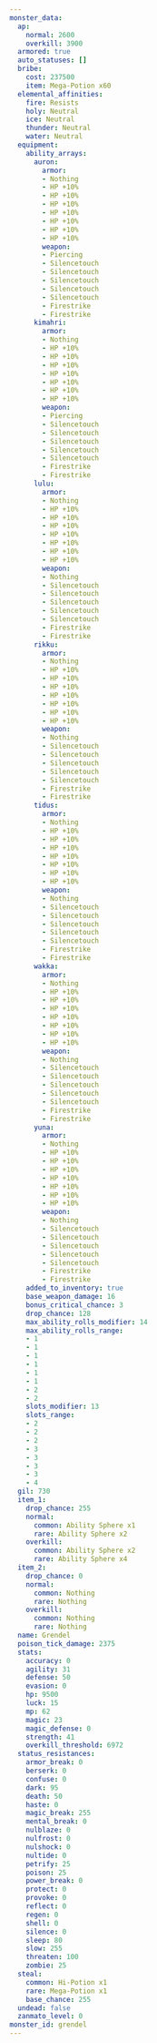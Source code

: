 ```yaml
---
monster_data:
  ap:
    normal: 2600
    overkill: 3900
  armored: true
  auto_statuses: []
  bribe:
    cost: 237500
    item: Mega-Potion x60
  elemental_affinities:
    fire: Resists
    holy: Neutral
    ice: Neutral
    thunder: Neutral
    water: Neutral
  equipment:
    ability_arrays:
      auron:
        armor:
        - Nothing
        - HP +10%
        - HP +10%
        - HP +10%
        - HP +10%
        - HP +10%
        - HP +10%
        - HP +10%
        weapon:
        - Piercing
        - Silencetouch
        - Silencetouch
        - Silencetouch
        - Silencetouch
        - Silencetouch
        - Firestrike
        - Firestrike
      kimahri:
        armor:
        - Nothing
        - HP +10%
        - HP +10%
        - HP +10%
        - HP +10%
        - HP +10%
        - HP +10%
        - HP +10%
        weapon:
        - Piercing
        - Silencetouch
        - Silencetouch
        - Silencetouch
        - Silencetouch
        - Silencetouch
        - Firestrike
        - Firestrike
      lulu:
        armor:
        - Nothing
        - HP +10%
        - HP +10%
        - HP +10%
        - HP +10%
        - HP +10%
        - HP +10%
        - HP +10%
        weapon:
        - Nothing
        - Silencetouch
        - Silencetouch
        - Silencetouch
        - Silencetouch
        - Silencetouch
        - Firestrike
        - Firestrike
      rikku:
        armor:
        - Nothing
        - HP +10%
        - HP +10%
        - HP +10%
        - HP +10%
        - HP +10%
        - HP +10%
        - HP +10%
        weapon:
        - Nothing
        - Silencetouch
        - Silencetouch
        - Silencetouch
        - Silencetouch
        - Silencetouch
        - Firestrike
        - Firestrike
      tidus:
        armor:
        - Nothing
        - HP +10%
        - HP +10%
        - HP +10%
        - HP +10%
        - HP +10%
        - HP +10%
        - HP +10%
        weapon:
        - Nothing
        - Silencetouch
        - Silencetouch
        - Silencetouch
        - Silencetouch
        - Silencetouch
        - Firestrike
        - Firestrike
      wakka:
        armor:
        - Nothing
        - HP +10%
        - HP +10%
        - HP +10%
        - HP +10%
        - HP +10%
        - HP +10%
        - HP +10%
        weapon:
        - Nothing
        - Silencetouch
        - Silencetouch
        - Silencetouch
        - Silencetouch
        - Silencetouch
        - Firestrike
        - Firestrike
      yuna:
        armor:
        - Nothing
        - HP +10%
        - HP +10%
        - HP +10%
        - HP +10%
        - HP +10%
        - HP +10%
        - HP +10%
        weapon:
        - Nothing
        - Silencetouch
        - Silencetouch
        - Silencetouch
        - Silencetouch
        - Silencetouch
        - Firestrike
        - Firestrike
    added_to_inventory: true
    base_weapon_damage: 16
    bonus_critical_chance: 3
    drop_chance: 128
    max_ability_rolls_modifier: 14
    max_ability_rolls_range:
    - 1
    - 1
    - 1
    - 1
    - 1
    - 1
    - 2
    - 2
    slots_modifier: 13
    slots_range:
    - 2
    - 2
    - 2
    - 3
    - 3
    - 3
    - 3
    - 4
  gil: 730
  item_1:
    drop_chance: 255
    normal:
      common: Ability Sphere x1
      rare: Ability Sphere x2
    overkill:
      common: Ability Sphere x2
      rare: Ability Sphere x4
  item_2:
    drop_chance: 0
    normal:
      common: Nothing
      rare: Nothing
    overkill:
      common: Nothing
      rare: Nothing
  name: Grendel
  poison_tick_damage: 2375
  stats:
    accuracy: 0
    agility: 31
    defense: 50
    evasion: 0
    hp: 9500
    luck: 15
    mp: 62
    magic: 23
    magic_defense: 0
    strength: 41
    overkill_threshold: 6972
  status_resistances:
    armor_break: 0
    berserk: 0
    confuse: 0
    dark: 95
    death: 50
    haste: 0
    magic_break: 255
    mental_break: 0
    nulblaze: 0
    nulfrost: 0
    nulshock: 0
    nultide: 0
    petrify: 25
    poison: 25
    power_break: 0
    protect: 0
    provoke: 0
    reflect: 0
    regen: 0
    shell: 0
    silence: 0
    sleep: 80
    slow: 255
    threaten: 100
    zombie: 25
  steal:
    common: Hi-Potion x1
    rare: Mega-Potion x1
    base_chance: 255
  undead: false
  zanmato_level: 0
monster_id: grendel
---
```

